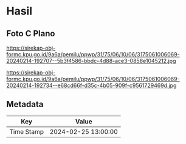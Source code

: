 # Hasil

## Foto C Plano

https://sirekap-obj-formc.kpu.go.id/9a6a/pemilu/ppwp/31/75/06/10/06/3175061006069-20240214-192707--5b3f4586-bbdc-4d88-ace3-0858e1045212.jpg

https://sirekap-obj-formc.kpu.go.id/9a6a/pemilu/ppwp/31/75/06/10/06/3175061006069-20240214-192734--e68cd66f-d35c-4b05-909f-c9561729469d.jpg


## Metadata

| Key        | Value               |
| ---------- | ------------------- |
| Time Stamp | 2024-02-25 13:00:00 |



